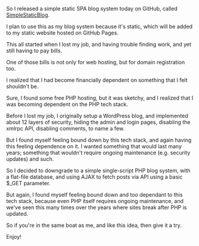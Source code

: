So I released a simple static SPA blog system today on GitHub, called [SimpleStaticBlog](https://github.com/ryanbriscall/SimpleStaticBlog).

I plan to use this as my blog system because it's static, which will be added to my static website hosted on GitHub Pages.

This all started when I lost my job, and having trouble finding work, and yet still having to pay bills.

One of those bills is not only for web hosting, but for domain registration too.

I realized that I had become financially dependent on something that I felt shouldn't be.

Sure, I found some free PHP hosting, but it was sketchy, and I realized that I was becoming dependent on the PHP tech stack.

Before I lost my job, I originally setup a WordPress blog, and implemented about 12 layers of security, hiding the admin and login pages, disabling the xmlrpc API, disabling comments, to name a few.

But I found myself feeling bound down by this tech stack, and again having this feeling dependence on it.  I wanted something that would last many years; something that wouldn't require ongoing maintenance (e.g. security updates) and such.

So I decided to downgrade to a simple single-script PHP blog system, with a flat-file database, and using AJAX to fetch posts via API using a basic $_GET parameter.

But again, I found myself feeling bound down and too dependant to this tech stack, because even PHP itself requires ongoing maintenance, and we've seen this many times over the years where sites break after PHP is updated.

So if you're in the same boat as me, and like this idea, then give it a try.

Enjoy!
